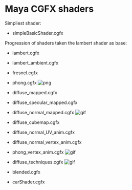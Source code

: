 # Maya CGFX shaders

Simpliest shader:
- simpleBasicShader.cgfx

Progression of shaders taken the lambert shader as base:
- lambert.cgfx
- lambert_ambient.cgfx
- fresnel.cgfx
- phong.cgfx
![png](http://imgur.com/aOpphnf.png)

- diffuse_mapped.cgfx
- diffuse_specular_mapped.cgfx
- diffuse_normal_mapped.cgfx
![gif](http://i.imgur.com/wcnOvd6.gif)

- diffuse_cubemap.cgfx
- diffuse_normal_UV_anim.cgfx
- diffuse_normal_vertex_anim.cgfx
- phong_vertex_anim.cgfx
![gif](http://i.imgur.com/9OPxLdK.gif)

- diffuse_techniques.cgfx
![gif](http://i.imgur.com/CrL3uHR.gif)

- blended.cgfx
- carShader.cgfx